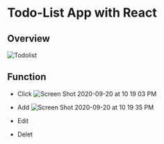 # Todo-List App with React
## Overview
![Todolist](https://user-images.githubusercontent.com/8447473/93709634-e0e3a100-fb93-11ea-8fb6-d02e833f572a.gif)

## Function

- Click 
![Screen Shot 2020-09-20 at 10 19 03 PM](https://user-images.githubusercontent.com/8447473/93709801-79c6ec00-fb95-11ea-9efe-ad30a841cd9c.png)

- Add 
![Screen Shot 2020-09-20 at 10 19 35 PM](https://user-images.githubusercontent.com/8447473/93709817-919e7000-fb95-11ea-8813-22183725e633.png)

- Edit 

- Delet
 

